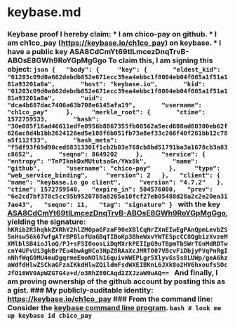 # keybase.md
### Keybase proof  I hereby claim:    * I am chico-pay on github.   * I am ch1co_pay (https://keybase.io/ch1co_pay) on keybase.   * I have a public key ASA8CdCmYt69tlLmcezDnqTrvB-ABOsE8GWh9RoYGpMgGgo  To claim this, I am signing this object:  ```json {   "body": {     "key": {       "eldest_kid": "01203c09d0a662debdb652e671ecc39ea4ebbc1f8004eb04f065a1f51a181a93201a0a",       "host": "keybase.io",       "kid": "01203c09d0a662debdb652e671ecc39ea4ebbc1f8004eb04f065a1f51a181a93201a0a",       "uid": "dca4b687dac7406a63b708e6145afa19",       "username": "ch1co_pay"     },     "merkle_root": {       "ctime": 1572759533,       "hash": "30e085f16ad46611edfe0956b8867355fb08562a5ecd608ad60300eb62f626ac8d4b1bb2624126ed5e108f6b051fb73a8ef33c266f40f261bb12c78a5f112f33",       "hash_meta": "f5df93f69d90ced68313301f1cb2b03e768cb8bd51791ba3a1678cb3a83c8652",       "seqno": 8649202     },     "service": {       "entropy": "TnPIknkDxMUtutsaGn/YWx8k",       "name": "github",       "username": "chico-pay"     },     "type": "web_service_binding",     "version": 2   },   "client": {     "name": "keybase.io go client",     "version": "4.7.2"   },   "ctime": 1572759540,   "expire_in": 504576000,   "prev": "6e2cd7bf378c5cc95b9520788a8265a10fcf27eb05488d28a2c2e20ea317ae43",   "seqno": 11,   "tag": "signature" } ```  with the key [ASA8CdCmYt69tlLmcezDnqTrvB-ABOsE8GWh9RoYGpMgGgo](https://keybase.io/ch1co_pay), yielding the signature:  ``` hKRib2R5hqhkZXRhY2hlZMOpaGFzaF90eXBlCqNrZXnEIwEgPAnQpmLevbZS5nHsw56k67wfgATrBPBlofUaGBqTIBoKp3BheWxvYWTESpcCC8QgbizXvzeMXMlblSB4ioJloQ/PJ+sFSI0oosLiDqMXrkPEIIpG9uTBpmTbSWrTGnMdRDTwcnY4UFvUi3gkBr7Eu4bwAgHCo3NpZ8RAaXcJMRT007VBcvFiDbjyPVqPnRgInNhfWqG0MU4muDgqrmeEmoNOlN16quivWWEPLgr5XlyvGs5s8LUWp/geA6hzaWdfdHlwZSCkaGFzaIKkdHlwZQildmFsdWXEIBKnL6JXk8o2HV6hxoufsSOcJfO16WV0ApWZGTG4z+d/o3RhZ80CAqd2ZXJzaW9uAQ==  ```  And finally, I am proving ownership of the github account by posting this as a gist.  ### My publicly-auditable identity:  https://keybase.io/ch1co_pay  ### From the command line:  Consider the [keybase command line program](https://keybase.io/download).  ```bash # look me up keybase id ch1co_pay ```
